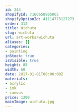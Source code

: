```yaml
---
id: 244
shopifyId: 7160658985065
shopifyOptionId: 41114773127273
order: 312
title: Wichuta
slug: wichuta
url: art-works/wichuta
aliases: []
categories:
- painting
inStock: true
isVisible: true
height: 85
width: 60
date: 2017-01-01T00:00:00Z
materials:
- acrylic
- ink
- canvas
price: 1200
mainImage: wichuta.jpg
---
```

